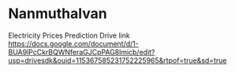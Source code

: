 # Nanmuthalvan
Electricity Prices Prediction
Drive link
https://docs.google.com/document/d/1-BUA9lPcCkrBQWNferaGJCpPAG8lmicb/edit?usp=drivesdk&ouid=115367585231752225965&rtpof=true&sd=true
